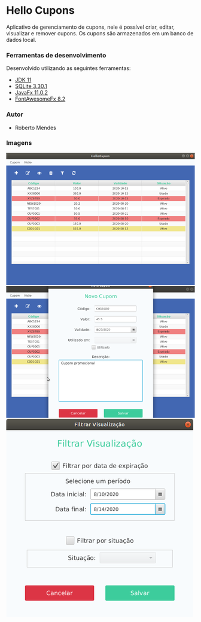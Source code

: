 # Hello Cupons
Aplicativo de gerenciamento de cupons, nele é possível criar, editar, visualizar e remover cupons.
Os cupons são armazenados em um banco de dados local.

### Ferramentas de desenvolvimento
Desenvolvido utilizando as seguintes ferramentas:
- [JDK 11](https://www.oracle.com/java/technologies/javase-jdk11-downloads.html)
- [SQLite 3.30.1](https://bitbucket.org/xerial/sqlite-jdbc/downloads/)
- [JavaFx 11.0.2](https://gluonhq.com/products/javafx/)
- [FontAwesomeFx 8.2](https://bitbucket.org/Jerady/fontawesomefx/downloads/)

### Autor
- Roberto Mendes

### Imagens
![[main screen]()](images/main-window.png "Janela principal") 
![[add coupon screen]()](images/novo-cupom.png "Novo cupom")
![[filter screen]()](images/filtrar.png "Filtrar")
